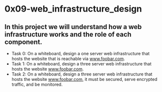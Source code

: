 # 0x09-web_infrastructure_design
In this project we will understand how a web infrastructure works and the role of each component.
---
- Task 0: On a whiteboard, design a one server web infrastructure that hosts the website that is reachable via www.foobar.com. 
- Task 1: On a whiteboard, design a three server web infrastructure that hosts the website www.foobar.com.
- Task 2: On a whiteboard, design a three server web infrastructure that hosts the website www.foobar.com, it must be secured, serve encrypted traffic, and be monitored.
